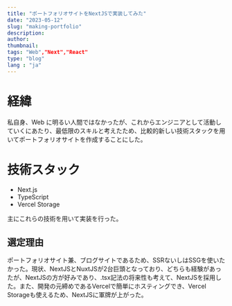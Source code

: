 ```yaml
---
title: "ポートフォリオサイトをNextJSで実装してみた"
date: "2023-05-12"
slug: "making-portfolio"
description:
author:
thumbnail:
tags: "Web","Next","React"
type: "blog"
lang : "ja"
---
```


# 経緯

私自身、Web に明るい人間ではなかったが、これからエンジニアとして活動していくにあたり、最低限のスキルと考えたため、比較的新しい技術スタックを用いてポートフォリオサイトを作成することにした。

# 技術スタック
- Next.js
- TypeScript
- Vercel Storage

主にこれらの技術を用いて実装を行った。

## 選定理由
ポートフォリオサイト兼、ブログサイトであるため、SSRないしはSSGを使いたかった。現状、NextJSとNuxtJSが2台巨頭となっており、どちらも経験があったが、NextJSの方が好みであり、.tsx記法の将来性も考えて、NextJSを採用した。また、開発の元締めであるVercelで簡単にホスティングでき、Vercel Storageも使えるため、NextJSに軍牌が上がった。


 
